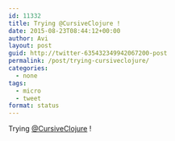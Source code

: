 ```yaml
---
id: 11332
title: Trying @CursiveClojure !
date: 2015-08-23T08:44:12+00:00
author: Avi
layout: post
guid: http://twitter-635432349942067200-post
permalink: /post/trying-cursiveclojure/
categories:
  - none
tags:
  - micro
  - tweet
format: status
---
```

Trying [@CursiveClojure](http://twitter.com/CursiveClojure) !